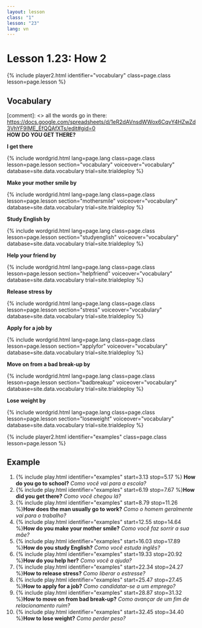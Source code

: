 ```yaml
---
layout: lesson
class: "1"
lesson: "23"
lang: vn
---
```



# Lesson 1.23: How 2


{% include player2.html identifier="vocabulary" class=page.class lesson=page.lesson %}
## Vocabulary 

[comment]: <>  all the words go in there: https://docs.google.com/spreadsheets/d/1eR2dAVnsdWWox6CqvY4HZwZd3VhYF9IME_EfQQAfXTs/edit#gid=0  
**HOW DO YOU GET THERE?**  

		
**I get there** 

{% include wordgrid.html lang=page.lang
		class=page.class 
		lesson=page.lesson 
		section="vocabulary"
		voiceover="vocabulary"
		database=site.data.vocabulary 
		trial=site.trialdeploy %} 

**Make your mother smile by**  

{% include wordgrid.html lang=page.lang
		class=page.class 
		lesson=page.lesson 
		section="mothersmile"
		voiceover="vocabulary"
		database=site.data.vocabulary 
		trial=site.trialdeploy %}  



**Study English by**

{% include wordgrid.html lang=page.lang
		class=page.class 
		lesson=page.lesson 
		section="studyenglish"
		voiceover="vocabulary"
		database=site.data.vocabulary 
		trial=site.trialdeploy %} 
   
**Help your friend by**

{% include wordgrid.html lang=page.lang
		class=page.class 
		lesson=page.lesson 
		section="helpfriend"
		voiceover="vocabulary"
		database=site.data.vocabulary 
		trial=site.trialdeploy %} 

**Release stress by**

{% include wordgrid.html lang=page.lang
		class=page.class 
		lesson=page.lesson 
		section="stress"
		voiceover="vocabulary"
		database=site.data.vocabulary 
		trial=site.trialdeploy %} 
  
**Apply for a job by**  

{% include wordgrid.html lang=page.lang
		class=page.class 
		lesson=page.lesson 
		section="applyfor"
		voiceover="vocabulary"
		database=site.data.vocabulary 
		trial=site.trialdeploy %} 
   

**Move on from a bad break-up by**

{% include wordgrid.html lang=page.lang
		class=page.class 
		lesson=page.lesson 
		section="badbreakup"
		voiceover="vocabulary"
		database=site.data.vocabulary 
		trial=site.trialdeploy %} 

**Lose weight by**

{% include wordgrid.html lang=page.lang
		class=page.class 
		lesson=page.lesson 
		section="loseweight"
		voiceover="vocabulary"
		database=site.data.vocabulary 
		trial=site.trialdeploy %} 

{% include player2.html identifier="examples" class=page.class lesson=page.lesson %}

## Example
1. {% include play.html identifier="examples" start=3.13 stop=5.17 %} **How do you go to school?** *Como você vai para a escola?*
2. {% include play.html identifier="examples" start=6.19 stop=7.67 %}**How did you get there?** *Como você chegou lá?*
3. {% include play.html identifier="examples" start=8.79 stop=11.26 %}**How does the man usually go to work?** *Como o homem geralmente vai para o trabalho?*
4. {% include play.html identifier="examples" start=12.55 stop=14.64 %}**How do you make your mother smile?** *Como você faz sorrir a sua mãe?*
5. {% include play.html identifier="examples" start=16.03 stop=17.89 %}**How do you study English?** *Como você estuda inglês?*
6. {% include play.html identifier="examples" start=19.33 stop=20.92 %}**How do you help her?** *Como você a ajuda?*
7. {% include play.html identifier="examples" start=22.34 stop=24.27 %}**How to release stress?** *Como liberar o estresse?*
8. {% include play.html identifier="examples" start=25.47 stop=27.45 %}**How to apply for a job?** *Como candidatar-se a um emprego?*
9. {% include play.html identifier="examples" start=28.87 stop=31.32 %}**How to move on from bad break-up?** *Como avançar de um fim de relacionamento ruim?*
10. {% include play.html identifier="examples" start=32.45 stop=34.40 %}**How to lose weight?** *Como perder peso?*

 
